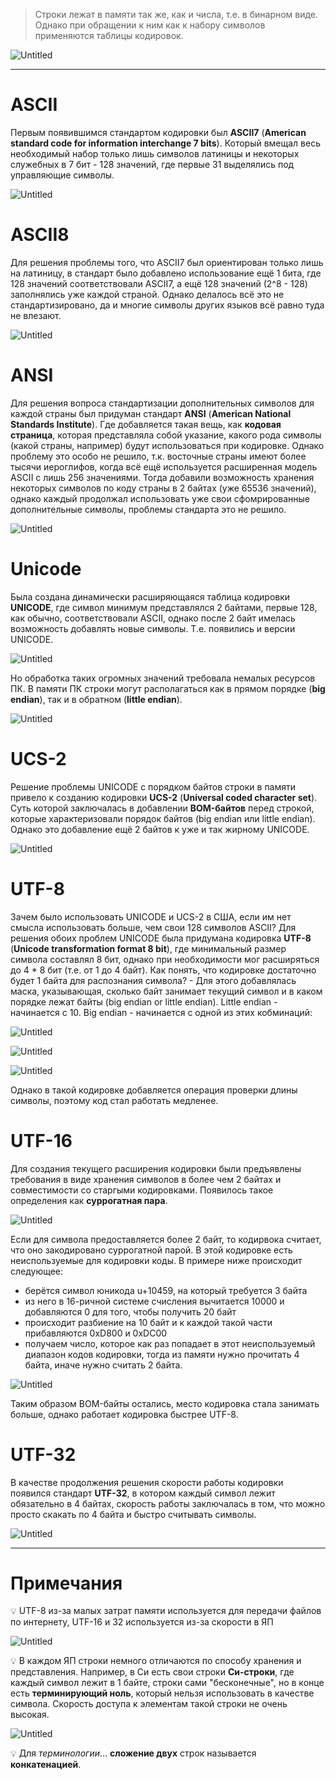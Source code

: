 > Строки лежат в памяти так же, как и числа, т.е. в бинарном виде. Однако при обращении к ним как к набору символов применяются таблицы кодировок.


![Untitled](image-storage/Untitled.png)

---

# ASCII

Первым появившимся стандартом кодировки был **ASCII7** (**American standard code for information interchange 7 bits**). Который вмещал весь необходимый набор только лишь символов латиницы и некоторых служебных в 7 бит - 128 значений, где первые 31 выделялись под управляющие символы.

![Untitled](image-storage/Untitled%201.png)

# ASCII8

Для решения проблемы того, что ASCII7 был ориентирован только лишь на латиницу, в стандарт было добавлено использование ещё 1 бита, где 128 значений соответствовали ASCII7, а ещё 128 значений (2^8 - 128) заполнялись уже каждой страной. Однако делалось всё это не стандартизировано, да и многие символы других языков всё равно туда не влезают. 

![Untitled](image-storage/Untitled%202.png)

# ANSI

Для решения вопроса стандартизации дополнительных символов для каждой страны был придуман стандарт **ANSI** (**American National Standards Institute**). Где добавляется такая вещь, как **кодовая страница**, которая представляла собой указание, какого рода символы (какой страны, например) будут использоваться при кодировке. Однако проблему это особо не решило, т.к. восточные страны имеют более тысячи иероглифов, когда всё ещё используется расширенная модель ASCII с лишь 256 значениями. Тогда добавили возможность хранения некоторых символов по коду страны в 2 байтах (уже 65536 значений), однако каждый продолжал использовать уже свои сфомрированные дополнительные символы, проблемы стандарта это не решило.

![Untitled](image-storage/Untitled%203.png)

# Unicode

Была создана динамически расширяющаяся таблица кодировки **UNICODE**, где символ минимум представлялся 2 байтами, первые 128, как обычно, соответствовали ASCII, однако после 2 байт имелась возможность добавлять новые символы. Т.е. появились и версии UNICODE. 

![Untitled](image-storage/Untitled%204.png)

Но обработка таких огромных значений требовала немалых ресурсов ПК.
В памяти ПК строки могут располагаться как в прямом порядке (**big endian**), так и в обратном (**little endian**).

![Untitled](image-storage/Untitled%205.png)

# UCS-2

Решение проблемы UNICODE с порядком байтов строки в памяти привело к созданию кодировки **UCS-2** (**Universal coded character set**). Суть которой заключалась в добавлении **BOM-байтов** перед строкой, которые характеризовали порядок байтов (big endian или little endian). Однако это добавление ещё 2 байтов к уже и так жирному UNICODE.

![Untitled](image-storage/Untitled%206.png)

# UTF-8

Зачем было использовать UNICODE и UCS-2 в США, если им нет смысла использовать больше, чем свои 128 символов ASCII? Для решения обоих проблем UNICODE была придумана кодировка **UTF-8** (**Unicode transformation format 8 bit**), где минимальный размер символа составлял 8 бит, однако при необходимости мог расширяться до 4 * 8 бит (т.е. от 1 до 4 байт). Как понять, что кодировке достаточно будет 1 байта для распознания символа? - Для этого добавлялась маска, указывающая, сколько байт занимает текущий символ и в каком порядке лежат байты (big endian or little endian).
Little endian - начинается с 10.
Big endian - начинается с одной из этих кобминаций:

![Untitled](image-storage/Untitled%207.png)

![Untitled](image-storage/Untitled%208.png)

![Untitled](image-storage/Untitled%209.png)

Однако в такой кодировке добавляется операция проверки длины символы, поэтому код стал работать медленее.

# UTF-16

Для создания текущего расширения кодировки были предъявлены требования в виде хранения символов в более чем 2 байтах и совместимости со старгыми кодировками. Появилось такое определения как **суррогатная пара**.

![Untitled](image-storage/Untitled%2010.png)

Если для символа предоставляется более 2 байт, то кодирвока считает, что оно закодировано суррогатной парой. В этой кодировке есть неиспользуемые для кодировки коды. В примере ниже происходит следующее:

- берётся символ юникода u+10459, на который требуется 3 байта
- из него в 16-ричной системе счисления вычитается 10000 и добавляются 0 для того, чтобы получить 20 байт
- происходит разбиение на 10 байт и к каждой такой части прибавляются 0xD800 и 0xDC00
- получаем число, которое как раз попадает в этот неиспользуемый диапазон кодов кодировки, тогда из памяти нужно прочитать 4 байта, иначе нужно считать 2 байта.

![Untitled](image-storage/Untitled%2011.png)

Таким образом BOM-байты остались, место кодировка стала занимать больше, однако работает кодировка быстрее UTF-8.

# UTF-32

В качестве продолжения решения скорости работы кодировки появился стандарт **UTF-32**, в котором каждый символ лежит обязательно в 4 байтах, скорость работы заключалась в том, что можно просто скакать по 4 байта и быстро считывать символы.

![Untitled](image-storage/Untitled%2012.png)

---

# Примечания

💡 UTF-8 из-за малых затрат памяти используется для передачи файлов по интернету, UTF-16 и 32 используется из-за скорости в ЯП

![Untitled](image-storage/Untitled%2013.png)

💡 В каждом ЯП строки немного отличаются по способу хранения и представления. Например, в Си есть свои строки **Си-строки**, где каждый символ лежит в 1 байте, строки сами "бесконечные", но в конце есть **терминирующий ноль**, который нельзя использовать в качестве символа. Скорость доступа к элементам такой строки не очень высокая.

![Untitled](image-storage/Untitled%2014.png)

💡  Для *терминологии*… **сложение двух** строк называется **конкатенацией**.